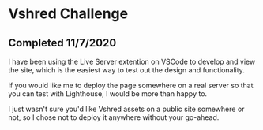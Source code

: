 # Vshred Challenge

## Completed 11/7/2020

I have been using the Live Server extention on VSCode to develop and view the site, which is the easiest way to test out the design and functionality.

If you would like me to deploy the page somewhere on a real server so that you can test with Lighthouse, I would be more than happy to.

I just wasn't sure you'd like Vshred assets on a public site somewhere or not, so I chose not to deploy it anywhere without your go-ahead.
